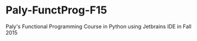 # Paly-FunctProg-F15
Paly's Functional Programming Course in Python using Jetbrains IDE in Fall 2015

